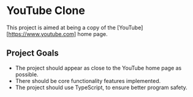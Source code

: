 # YouTube Clone

This project is aimed at being a copy of the [YouTube][https://www.youtube.com] home page.

## Project Goals

- The project should appear as close to the YouTube home page as possible.
- There should be core functionality features implemented.
- The project should use TypeScript, to ensure better program safety.
